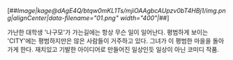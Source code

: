 [##_Image|kage@dAgE4Q/btqw0mKL1Ts/mjiOAAgbcAUpzv0bT4HBj1/img.png|alignCenter|data-filename="01.png" width="400"|_##]

가난한 대학생 '나구모'가 가는길에는 항상 무슨 일이 일어난다. 평범하게 보이는 'CITY'에는 평범하지만은 않은 사람들이 거주하고 있다. 그녀가 이 평범한 마을을 돌아가게 한다. 재치있고 기발한 아이디어로 만들어진 일상인듯 일상이 아닌 코미디 작품.